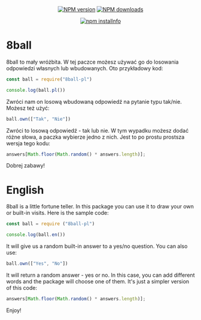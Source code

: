<div align="center">
  <br />
  <br />
  <p>
    <a href="https://www.npmjs.com/package/8ball-pl"><img src="https://img.shields.io/npm/v/8ball-pl" alt="NPM version" /></a>
    <a href="https://www.npmjs.com/package/8ball-pl"><img src="https://img.shields.io/npm/dt/8ball-pl.svg?maxAge=3600" alt="NPM downloads" /></a>
  </p>
  <p>
    <a href="https://nodei.co/npm/8ball-pl/"><img src="https://nodei.co/npm/8ball-pl.png?downloads=true&stars=true" alt="npm installnfo" /></a>
  </p>
</div>

# 8ball
8ball to mały wróżbita. W tej paczce możesz używać go do losowania odpowiedzi własnych lub wbudowanych. Oto przykładowy kod:

```javascript
const ball = require("8ball-pl")

console.log(ball.pl())
```
Zwróci nam on losową wbudowaną odpowiedź na pytanie typu tak/nie. Możesz też użyć:

```javascript
ball.own(["Tak", "Nie"])
```
Zwróci to losową odpowiedź - tak lub nie. W tym wypadku możesz dodać różne słowa, a paczka wybierze jedno z nich. Jest to po prostu prostsza wersja tego kodu:

```javascript
answers[Math.floor(Math.random() * answers.length)];
```

Dobrej zabawy!

# English
8ball is a little fortune teller. In this package you can use it to draw your own or built-in visits. Here is the sample code:

```javascript
const ball = require ("8ball-pl")

console.log(ball.en())
```
It will give us a random built-in answer to a yes/no question. You can also use:

```javascript
ball.own(["Yes", "No"])
```
It will return a random answer - yes or no. In this case, you can add different words and the package will choose one of them. It's just a simpler version of this code:

```javascript
answers[Math.floor(Math.random() * answers.length)];
```

Enjoy!